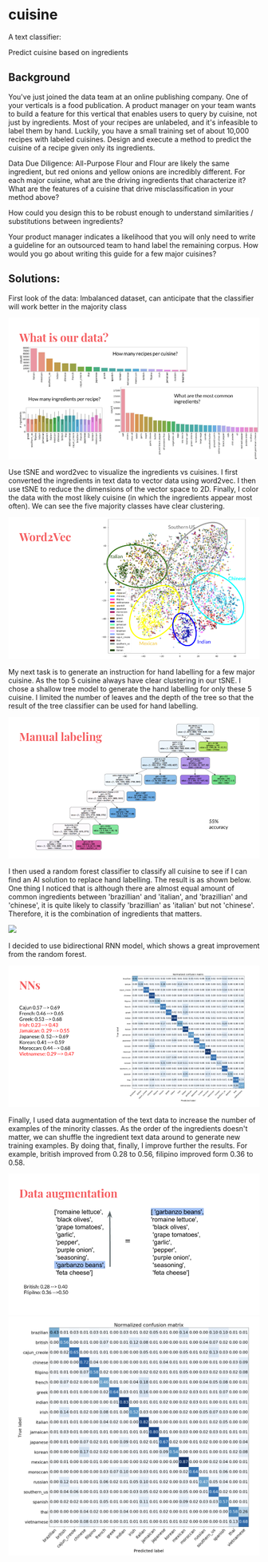 # cuisine

A text classifier:

Predict cuisine based on ingredients

## Background
You've just joined the data team at an online publishing company. One of your verticals is a food publication. A product manager on your team wants to build a feature for this vertical that enables users to query by cuisine, not just by ingredients. Most of your recipes are unlabeled, and it's infeasible to label them by hand. Luckily, you have a small training set of about 10,000 recipes with labeled cuisines.
Design and execute a method to predict the cuisine of a recipe given only its ingredients. 

Data Due Diligence: All-Purpose Flour and Flour are likely the same ingredient, but red onions and yellow onions are incredibly different.
For each major cuisine, what are the driving ingredients that characterize it? What are the features of a cuisine that drive misclassification in your method above?

How could you design this to be robust enough to understand similarities / substitutions between ingredients? 

Your product manager indicates a likelihood that you will only need to write a guideline for an outsourced team to hand label the remaining corpus. How would you go about writing this guide for a few major cuisines?

## Solutions:
First look of the data: Imbalanced dataset, can anticipate that the classifier will work better in the majority class

<img src = images/image_0.png>

Use tSNE and word2vec to visualize the ingredients vs cuisines. I first converted the ingredients in text data to vector data using word2vec. I then use tSNE to reduce the dimensions of the vector space to 2D. Finally, I color the data with the most likely cuisine (in which the ingredients appear most often). We can see the five majority classes have clear clustering. 

<img src = images/image_1.png>

My next task is to generate an instruction for hand labelling for a few major cuisine. As the top 5 cuisine always have clear clustering in our tSNE. I chose a shallow tree model to generate the hand labelling for only these 5 cuisine. I limited the number of leaves and the depth of the tree so that the result of the tree classifier can be used for hand labelling. 

<img src = images/image_2.png>

I then used a random forest classifier to classify all cuisine to see if I can find an AI solution to replace hand labelling. The result is as shown below. One thing I noticed that is although there are almost equal amount of common ingredients between 'brazillian' and 'italian', and 'brazillian' and 'chinese', it is quite likely to classify 'brazillian' as 'italian' but not 'chinese'. Therefore, it is the combination of ingredients that matters.

<img src = images/image_3.png>

I decided to use bidirectional RNN model, which shows a great improvement from the random forest.

<img src = images/image_4.png>

Finally, I used data augmentation of the text data to increase the number of examples of the minority classes. As the order of the ingredients doesn't matter, we can shuffle the ingredient text data around to generate new training examples. By doing that, finally, I improve further the results. For example, british improved from 0.28 to 0.56, filipino improved form 0.36 to 0.58.

<img src = images/image_5.png>

<img src = images/image_6.png>
